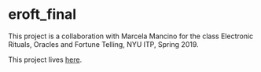 # eroft_final

This project is a collaboration with Marcela Mancino for the class Electronic Rituals, Oracles and Fortune Telling, NYU ITP, Spring 2019.

This project lives [here](https://lit-coast-78518.herokuapp.com/).
